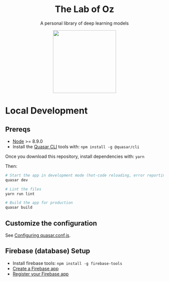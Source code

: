 <div align="center">
  <h1>The Lab of Oz</h1>
  <p>A personal library of deep learning models</p>
  <img width=200 src="https://media.giphy.com/media/cOtrsTsL3jVZSTklE4/source.gif">
</div>

# Local Development

## Prereqs

- [Node](https://nodejs.org/en/download/) >= 8.9.0
- Install the [Quasar CLI](https://quasar.dev) tools with: `npm install -g @quasar/cli`

Once you download this repository, install dependencies with: `yarn`

Then:

```bash
# Start the app in development mode (hot-code reloading, error reporting, etc.)
quasar dev

# Lint the files
yarn run lint

# Build the app for production
quasar build
```

## Customize the configuration

See [Configuring quasar.conf.js](https://quasar.dev/quasar-cli/quasar-conf-js).

## Firebase (database) Setup

- Install firebase tools: `npm install -g firebase-tools`
- [Create a Firebase app](https://firebase.google.com)
- [Register your Firebase app](https://firebase.google.com/docs/web/setup#prerequisites)
